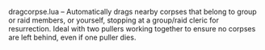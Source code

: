 dragcorpse.lua – Automatically drags nearby corpses that belong to group or raid members, or yourself, stopping at a group/raid cleric for resurrection. Ideal with two pullers working together to ensure no corpses are left behind, even if one puller dies.